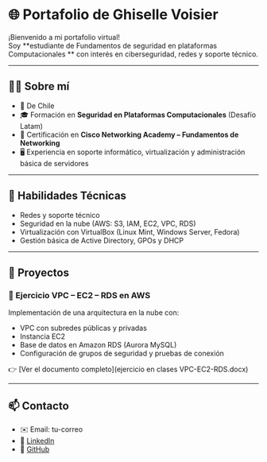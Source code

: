 # 🌐 Portafolio de Ghiselle Voisier

¡Bienvenido a mi portafolio virtual!  
Soy **estudiante de Fundamentos de seguridad en plataformas Computacionales ** con interés en ciberseguridad, redes y soporte técnico.  

---

## 👩‍💻 Sobre mí
- 📍 De Chile  
- 🎓 Formación en **Seguridad en Plataformas Computacionales** (Desafío Latam)  
- 📡 Certificación en **Cisco Networking Academy – Fundamentos de Networking**  
- 🖥️ Experiencia en soporte informático, virtualización y administración básica de servidores  

---

## 🔧 Habilidades Técnicas
- Redes y soporte técnico  
- Seguridad en la nube (AWS: S3, IAM, EC2, VPC, RDS)  
- Virtualización con VirtualBox (Linux Mint, Windows Server, Fedora)  
- Gestión básica de Active Directory, GPOs y DHCP  

---

## 📂 Proyectos

### 🚀 Ejercicio VPC – EC2 – RDS en AWS
Implementación de una arquitectura en la nube con:  
- VPC con subredes públicas y privadas  
- Instancia EC2  
- Base de datos en Amazon RDS (Aurora MySQL)  
- Configuración de grupos de seguridad y pruebas de conexión  

👉 [Ver el documento completo](ejercicio en clases VPC-EC2-RDS.docx)

---

## 📫 Contacto
- ✉️ Email: tu-correo  
- 🔗 [LinkedIn](https://www.linkedin.com/in/ghiselle-voisier-15ba5033)  
- 🐙 [GitHub](https://github.com/Ghise01)
